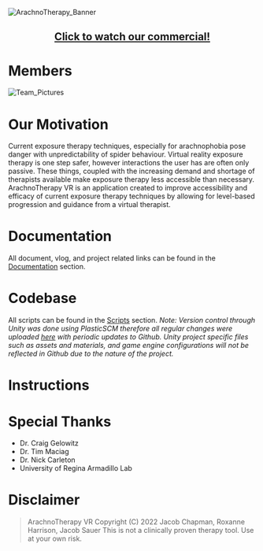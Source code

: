 ![ArachnoTherapy_Banner](Documentation/Misc/ArachnoTherapy_Banner.png)
<h2 align="center">
  <a href="https://youtu.be/1JCVEE52tXU" >Click to watch our commercial!</a>
</h2>

# Members
![Team_Pictures](Documentation/Misc/Team_Pictures.png)

# Our Motivation
Current exposure therapy techniques, especially for arachnophobia pose danger with unpredictability of spider behaviour. Virtual reality exposure therapy is one step safer, however interactions the user has are often only passive. These things, coupled with the increasing demand and shortage of therapists available make exposure therapy less accessible than necessary. ArachnoTherapy VR is an application created to improve accessibility and efficacy of current exposure therapy techniques by allowing for level-based progression and guidance from a virtual therapist.

# Documentation
All document, vlog, and project related links can be found in the [Documentation](Documentation/) section. 

# Codebase
All scripts can be found in the [Scripts](Scripts/) section. 
_Note: Version control through Unity was done using PlasticSCM therefore all regular changes were uploaded [here](https://www.plasticscm.com/orgs/ense_400_477_capstone/repos/ENSE-477-Capstone/changesets) with periodic updates to Github. Unity project specific files such as assets and materials, and game engine configurations will not be reflected in Github due to the nature of the project._


# Instructions
<insert instructions here>

# Special Thanks

- Dr. Craig Gelowitz
- Dr. Tim Maciag
- Dr. Nick Carleton
- University of Regina Armadillo Lab

# Disclaimer
>ArachnoTherapy VR Copyright (C) 2022 Jacob Chapman, Roxanne Harrison, Jacob Sauer
>This is not a clinically proven therapy tool. Use at your own risk. 
